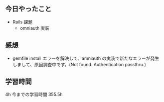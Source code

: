 ## 今日やったこと

- Rails 課題
  - omniauth 実装

## 感想

- gemfile install エラーを解決して、amniauth の実装で新たなエラーが発生しまして、原因調査中です。(Not found. Authentication passthru.)

## 学習時間

4h
今までの学習時間 355.5h
